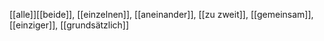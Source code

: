 [[alle]][[beide]], [[einzelnen]], [[aneinander]], [[zu zweit]], [[gemeinsam]], [[einziger]], [[grundsätzlich]]